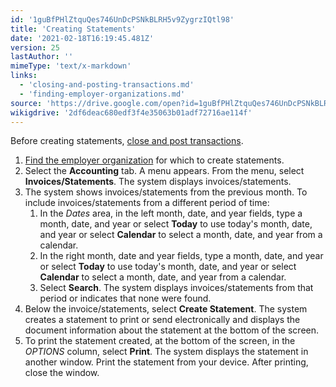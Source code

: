 ```yaml
---
id: '1guBfPHlZtquQes746UnDcPSNkBLRH5v9ZygrzIQtl98'
title: 'Creating Statements'
date: '2021-02-18T16:19:45.481Z'
version: 25
lastAuthor: ''
mimeType: 'text/x-markdown'
links:
  - 'closing-and-posting-transactions.md'
  - 'finding-employer-organizations.md'
source: 'https://drive.google.com/open?id=1guBfPHlZtquQes746UnDcPSNkBLRH5v9ZygrzIQtl98'
wikigdrive: '2df6deac680edf3f4e35063b01adf72716ae114f'
---
```

Before creating statements, [close and post transactions](closing-and-posting-transactions.md).

1. [Find the employer organization](finding-employer-organizations.md) for which to create statements.
2. Select the <strong>Accounting</strong> tab. A menu appears. From the menu, select <strong>Invoices/Statements</strong>. The system displays invoices/statements.
3. The system shows invoices/statements from the previous month. To include invoices/statements from a different period of time:
    1. In the <em>Dates</em> area, in the left month, date, and year fields, type a month, date, and year or select <strong>Today</strong> to use today's month, date, and year or select <strong>Calendar</strong> to select a month, date, and year from a calendar.
    2. In the right month, date and year fields, type a month, date, and year or select <strong>Today</strong> to use today's month, date, and year or select <strong>Calendar</strong> to select a month, date, and year from a calendar.
    3. Select <strong>Search</strong>. The system displays invoices/statements from that period or indicates that none were found.
4. Below the invoice/statements, select <strong>Create Statement</strong>. The system creates a statement to print or send electronically and displays the document information about the statement at the bottom of the screen.
5. To print the statement created, at the bottom of the screen, in the <em>OPTIONS</em> column, select <strong>Print</strong>. The system displays the statement in another window. Print the statement from your device. After printing, close the window.
